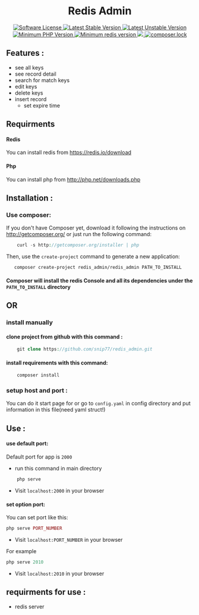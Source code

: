 <h1 align="center" >Redis Admin</h1>
<p align="center">
    <a href="LICENSE" target="_blank">
        <img alt="Software License" src="https://poser.pugx.org/redis_admin/redis_admin/license">
    </a>
    <a href="https://packagist.org/packages/redis_admin/redis_admin" target="_blank">
        <img alt="Latest Stable Version" src="https://poser.pugx.org/redis_admin/redis_admin/v/stable">
    </a>
    <a href="https://packagist.org/packages/redis_admin/redis_admin" target="_blank">
        <img alt="Latest Unstable Version" src="https://poser.pugx.org/redis_admin/redis_admin/v/unstable">
    </a>
    <a href="https://php.net/" target="_blank">
        <img alt="Minimum PHP Version" src="https://img.shields.io/badge/php-%3E%3D%207.1.3-8892BF.svg">
    </a>
    <a href="https://http://redis.io/" target="_blank">
        <img alt="Minimum redis version" src="https://img.shields.io/badge/redis-%3E%3D%201.0.0-FC5252.svg">
    </a>
    <a href="https://www.codefactor.io/repository/github/snip77/redis_admin">
        <img src="https://www.codefactor.io/repository/github/snip77/redis_admin/badge" />
    </a>
    <a href="https://packagist.org/packages/redis_admin/redis_admin">
        <img alt="composer.lock" src='https://poser.pugx.org/redis_admin/redis_admin/composerlock'>
    </a>
</p>

## Features :
  - see all keys
  - see record detail
  - search for match keys
  - edit keys
  - delete keys
  - insert record
    - set expire time
    
    

## Requirments
#### Redis
  You can install redis from https://redis.io/download
      
 #### Php
  You can install php from http://php.net/downloads.php


## Installation :

###   Use composer:
   If you don't have Composer yet, download it following the instructions on http://getcomposer.org/ or just run the following command:

```php
    curl -s http://getcomposer.org/installer | php 
```

  Then, use the `create-project` command to generate a new application:
  
 ```
    composer create-project redis_admin/redis_admin PATH_TO_INSTALL
 ```
 
 #### Composer will install the redis Console and all its dependencies under the `PATH_TO_INSTALL` directory

## OR

### install manually
    
   #### clone project from github with this command :
```php
    git clone https://github.com/snip77/redis_admin.git
```
   #### install requirements with this command:
```php
    composer install
```

### setup host and port :
  You can do it start page for or go to ```config.yaml``` in  config directory and put information in this file(need yaml struct!)
  
  
## Use :
  #### use default port:
  Default port for app is `2000`
  - run this command in main directory
    
```php
    php serve
```  

  - Visit `localhost:2000` in your browser
  
  #### set option port:
   You can set port like this:
```php
php serve PORT_NUMBER
``` 
  - Visit `localhost:PORT_NUMBER` in your browser
  
  For example 
 
 ```php
php serve 2010
``` 
  - Visit `localhost:2010` in your browser
  
  
## requirments for use :
  
  - redis server
